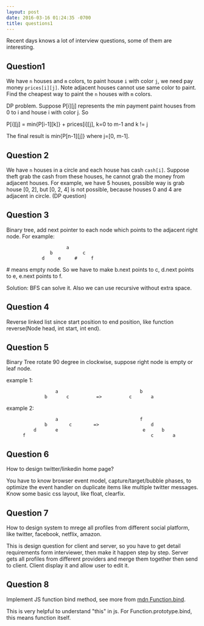 ```yaml
---
layout: post
date: 2016-03-16 01:24:35 -0700
title: questions1
---
```


Recent days knows a lot of interview questions, some of them are interesting.

## Question1
We have `n` houses and `m` colors, to paint house `i` with color `j`, we need pay money `prices[i][j]`. Note adjacent houses cannot use same color to paint. Find the cheapest way to paint the `n` houses with `m` colors.


  DP problem. Suppose P[i][j] represents the min payment paint houses from 0 to i and house i with color j. So

  P[i][j] = min{P[i-1][k]} + prices[i][j],  k=0 to m-1 and k != j

  The final result is min{P[n-1][j]} where j=[0, m-1].

## Question 2
We have `n` houses in a circle and each house has cash `cash[i]`. Suppose theft grab the cash from these houses, he cannot grab the money from adjacent houses. For example, we have 5 houses, possible way is grab house [0, 2], but [0, 2, 4] is not possible, because houses 0 and 4 are adjacent in circle. (DP question)

## Question 3
Binary tree, add next pointer to each node which points to the adjacent right node. For example:


                          a
                    b           c
                 d     e     #     f  

\# means empty node. So we have to make b.next points to c, d.next points to e, e.next points to f.

Solution: BFS can solve it. Also we can use recursive without extra space.

## Question 4
Reverse linked list since start position to end position, like function reverse(Node head, int start, int end).

## Question 5
Binary Tree rotate 90 degree in clockwise, suppose right node is empty or leaf node.

example 1:

                      a                              b
                  b       c          =>          c       a

example 2:

                      a                              f
                  b        c        =>                   d
              d       e                               e      b
          f                                              c       a

## Question 6
How to design twitter/linkedin home page?

You have to know browser event model, capture/target/bubble phases, to optimize the event handler on duplicate items like multiple twitter messages. Know some basic css layout, like float, clearfix.

## Question 7
How to design system to mrege all profiles from different social platform, like twitter, facebook, netflix, amazon.

This is design question for client and server, so you have to get detail requirements form interviewer, then make it happen step by step. Server gets all profiles from different providers and merge them together then send to client. Client display it and allow user to edit it.

## Question 8
Implement JS function bind method, see more from [mdn Function.bind](https://developer.mozilla.org/en-US/docs/Web/JavaScript/Reference/Global_Objects/Function/bind).

This is very helpful to understand "this" in js. For Function.prototype.bind, this means function itself.
